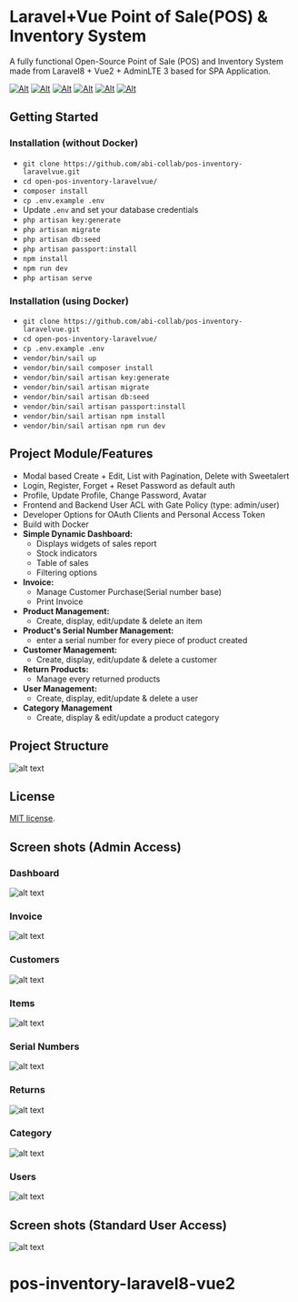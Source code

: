 
# Laravel+Vue Point of Sale(POS) & Inventory System

A fully functional Open-Source Point of Sale (POS) and Inventory System made from Laravel8 + Vue2 + AdminLTE 3 based for SPA Application.

[![Alt](https://img.shields.io/badge/Laravel%20-8-F05340)](https://laravel.com/docs/8.x/readme)
[![Alt](https://img.shields.io/badge/Vue-2.6.14-41B883)](https://vuejs.org/guide/quick-start.html)
[![Alt](https://img.shields.io/badge/Admin%20LTE%20-3-lightgrey)](https://adminlte.io/docs/3.0/layout.html)
[![Alt](https://img.shields.io/badge/Bootstrap%20-4-%230099CC)](https://getbootstrap.com/docs/4.0/getting-started/introduction/)
[![Alt](https://img.shields.io/badge/Bootstrapvue%20-2.21.2-blueviolet)](https://bootstrap-vue.org/)
[![Alt](https://img.shields.io/badge/sweetalert2-9.17.2-violet)](https://sweetalert2.github.io/)

## Getting Started

### Installation (without Docker)

- `git clone https://github.com/abi-collab/pos-inventory-laravelvue.git`
- `cd open-pos-inventory-laravelvue/`
- `composer install`
- `cp .env.example .env`
- Update `.env` and set your database credentials
- `php artisan key:generate`
- `php artisan migrate`
- `php artisan db:seed`
- `php artisan passport:install`
- `npm install`
- `npm run dev`
- `php artisan serve`

### Installation (using Docker)

- `git clone https://github.com/abi-collab/pos-inventory-laravelvue.git`
- `cd open-pos-inventory-laravelvue/`
- `cp .env.example .env`
- `vendor/bin/sail up`
- `vendor/bin/sail composer install`
- `vendor/bin/sail artisan key:generate`
- `vendor/bin/sail artisan migrate`
- `vendor/bin/sail artisan db:seed`
- `vendor/bin/sail artisan passport:install`
- `vendor/bin/sail artisan npm install`
- `vendor/bin/sail artisan npm run dev`

## Project Module/Features

- Modal based Create + Edit, List with Pagination, Delete with Sweetalert
- Login, Register, Forget + Reset Password as default auth
- Profile, Update Profile, Change Password, Avatar
- Frontend and Backend User ACL with Gate Policy (type: admin/user)
- Developer Options for OAuth Clients and Personal Access Token
- Build with Docker
- **Simple Dynamic Dashboard:**
  - Displays widgets of sales report
  - Stock indicators
  - Table of sales
  - Filtering options
- **Invoice:**
  - Manage Customer Purchase(Serial number base)
  - Print Invoice
- **Product Management:**
  - Create, display, edit/update & delete an item
- **Product's Serial Number Management:**
  - enter a serial number for every piece of product created
- **Customer Management:**
  - Create, display, edit/update & delete a customer
- **Return Products:**
  - Manage every returned products
- **User Management:**
  - Create, display, edit/update & delete a user
- **Category Management**
  - Create, display & edit/update a product category

## Project Structure

![alt text](https://github.com/abi-collab/pos-inventory-laravelvue/blob/master/public/images/tree.png?raw=true)

## License

[MIT license](https://opensource.org/licenses/MIT).

## Screen shots (Admin Access)

### Dashboard

![alt text](https://github.com/abi-collab/open-pos-inventory-laravelvue/blob/master/public/forMDimgs/dashboard.png?raw=true)

### Invoice

![alt text](https://github.com/abi-collab/open-pos-inventory-laravelvue/blob/master/public/forMDimgs/invoice.png?raw=true)

### Customers

![alt text](https://github.com/abi-collab/open-pos-inventory-laravelvue/blob/master/public/forMDimgs/customers.png?raw=true)

### Items

![alt text](https://github.com/abi-collab/open-pos-inventory-laravelvue/blob/master/public/forMDimgs/items.png?raw=true)

### Serial Numbers

![alt text](https://github.com/abi-collab/open-pos-inventory-laravelvue/blob/master/public/forMDimgs/serialnos.png?raw=true)

### Returns

![alt text](https://github.com/abi-collab/open-pos-inventory-laravelvue/blob/master/public/forMDimgs/returns.png?raw=true)

### Category

![alt text](https://github.com/abi-collab/open-pos-inventory-laravelvue/blob/master/public/forMDimgs/category.png?raw=true)

### Users

![alt text](https://github.com/abi-collab/open-pos-inventory-laravelvue/blob/master/public/forMDimgs/users.png?raw=true)

## Screen shots (Standard User Access)

![alt text](https://github.com/abi-collab/open-pos-inventory-laravelvue/blob/master/public/forMDimgs/users.png?raw=true)
# pos-inventory-laravel8-vue2
